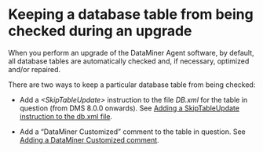 # Keeping a database table from being checked during an upgrade

When you perform an upgrade of the DataMiner Agent software, by default, all database tables are automatically checked and, if necessary, optimized and/or repaired.

There are two ways to keep a particular database table from being checked:

- Add a *\<SkipTableUpdate>* instruction to the file *DB.xml* for the table in question (from DMS 8.0.0 onwards). See [Adding a SkipTableUpdate instruction to the db.xml file](Adding_a_SkipTableUpdate_instruction_to_the_db_xml_file.md#adding-a-skiptableupdate-instruction-to-the-dbxml-file).

- Add a “DataMiner Customized” comment to the table in question. See [Adding a DataMiner Customized comment](Adding_a_DataMiner_Customized_comment.md).

